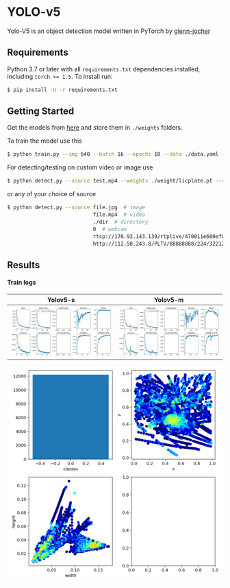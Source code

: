 # YOLO-v5

Yolo-V5 is an object detection model written in PyTorch by [glenn-jocher](https://github.com/glenn-jocher)

## Requirements

Python 3.7 or later with all `requirements.txt` dependencies installed, including `torch >= 1.5`. To install run:
```bash
$ pip install -U -r requirements.txt
```


## Getting Started

Get the models from [here](https://drive.google.com/drive/folders/1mK8vSS7bcvb-qREqdKwkM6qlK71sjp0-?usp=sharing) and store them in ```./weights``` folders.

To train the model use this 
```bash
$ python train.py --img 640 --batch 16 --epochs 10 --data ./data.yaml --cfg ./models/yolov5s.yaml --weights ./weights/yolov5s.pt
```


For detecting/testing on custom video or image use 
```bash
$ python detect.py --source test.mp4 --weights ./weight/licplate.pt --show-img
```
or any of your choice of source
```bash
$ python detect.py --source file.jpg  # image 
                            file.mp4  # video
                            ./dir  # directory
                            0  # webcam
                            rtsp://170.93.143.139/rtplive/470011e600ef003a004ee33696235daa  # rtsp stream
                            http://112.50.243.8/PLTV/88888888/224/3221225900/1.m3u8  # http stream
```

## Results

#### Train logs

| Yolov5-s | Yolov5-m |
| :------: | :-------:|
| ![](imgs/results_small.png) | ![](imgs/results_medium.png) |
![](imgs/labels.png) 






 


